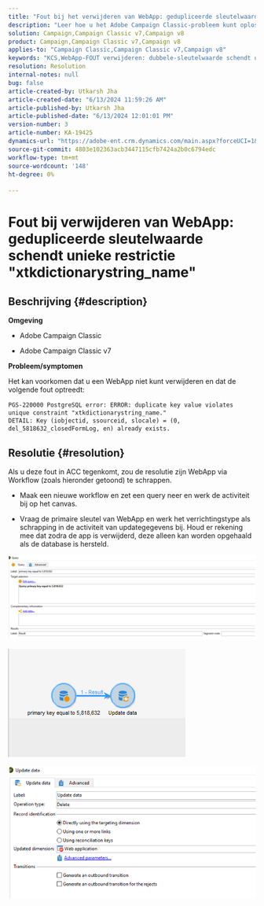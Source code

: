```yaml
---
title: "Fout bij het verwijderen van WebApp: gedupliceerde sleutelwaarde schendt unieke beperking \"xtkdictionarystring_name\""
description: "Leer hoe u het Adobe Campaign Classic-probleem kunt oplossen waarbij u een webtoepassing niet kunt verwijderen."
solution: Campaign,Campaign Classic v7,Campaign v8
product: Campaign,Campaign Classic v7,Campaign v8
applies-to: "Campaign Classic,Campaign Classic v7,Campaign v8"
keywords: "KCS,WebApp-FOUT verwijderen: dubbele-sleutelwaarde schendt unieke beperking \"xtkdictionarystring_name\""
resolution: Resolution
internal-notes: null
bug: false
article-created-by: Utkarsh Jha
article-created-date: "6/13/2024 11:59:26 AM"
article-published-by: Utkarsh Jha
article-published-date: "6/13/2024 12:01:01 PM"
version-number: 3
article-number: KA-19425
dynamics-url: "https://adobe-ent.crm.dynamics.com/main.aspx?forceUCI=1&pagetype=entityrecord&etn=knowledgearticle&id=c9c2c35d-7c29-ef11-840a-00224808decd"
source-git-commit: 4803e102363acb3447115cfb7424a2b0c6794edc
workflow-type: tm+mt
source-wordcount: '148'
ht-degree: 0%

---
```


# Fout bij verwijderen van WebApp: gedupliceerde sleutelwaarde schendt unieke restrictie &quot;xtkdictionarystring_name&quot;

## Beschrijving {#description}


<b>Omgeving</b>

- Adobe Campaign Classic

- Adobe Campaign Classic v7

<b>Probleem/symptomen</b>

Het kan voorkomen dat u een WebApp niet kunt verwijderen en dat de volgende fout optreedt:




```
PGS-220000 PostgreSQL error: ERROR: duplicate key value violates unique constraint "xtkdictionarystring_name."
DETAIL: Key (iobjectid, ssourceid, slocale) = (0, del_5818632_closedFormLog, en) already exists.
```





## Resolutie {#resolution}


Als u deze fout in ACC tegenkomt, zou de resolutie zijn WebApp via Workflow (zoals hieronder getoond) te schrappen.

- Maak een nieuwe workflow en zet een query neer en werk de activiteit bij op het canvas.

- Vraag de primaire sleutel van WebApp en werk het verrichtingstype als schrapping in de activiteit van updategegevens bij. Houd er rekening mee dat zodra de app is verwijderd, deze alleen kan worden opgehaald als de database is hersteld.

![](assets/5cd987f7-8acf-ec11-a7b5-0022480a8e40.png)

![](assets/bf56c710-8bcf-ec11-a7b5-0022480a8e40.png)



![](assets/da9b0818-8bcf-ec11-a7b5-0022480a8e40.png)

